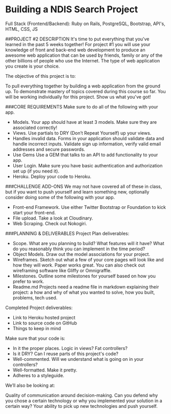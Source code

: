 # Building a NDIS Search Project
Full Stack (Frontend/Backend): Ruby on Rails, PostgreSQL, Bootstrap, API's, HTML, CSS, JS

##PROJECT #2 DESCRIPTION
It's time to put everything that you've learned in the past 5 weeks together! For project #1 you will use your knowledge of front and back-end web development to produce an awesome web application that can be used by friends, family or any of the other billions of people who use the Internet. The type of web application you create is your choice.

The objective of this project is to:

To pull everything together by building a web application from the ground up.
To demonstrate mastery of topics covered during this course so far.
You will be working individually for this project. Show us what you've got!

###CORE REQUIREMENTS
Make sure to do all of the following with your app.

- Models. Your app should have at least 3 models. Make sure they are associated correctly!
- Views. Use partials to DRY (Don’t Repeat Yourself) up your views.
- Handles invalid data. Forms in your application should validate data and handle incorrect inputs. Validate sign up information, verify valid email addresses and secure passwords.
- Use Gems Use a GEM that talks to an API to add functionality to your app.
- User Login. Make sure you have basic authentication and authorization set up (if you need it).
- Heroku. Deploy your code to Heroku.

###CHALLENGE ADD-ONS
We may not have covered all of these in class, but if you want to push yourself and learn something new, optionally consider doing some of the following with your app.

- Front-end Framework. Use either Twitter Bootstrap or Foundation to kick start your front-end.
- File upload. Take a look at Cloudinary.
- Web Scraping. Check out Nokogiri.

###PLANNING & DELIVERABLES
Project Plan deliverables:
- Scope. What are you planning to build? What features will it have? What do you reasonably think you can implement in the time period?
- Object Models. Draw out the model associations for your project.
- Wireframes. Sketch out what a few of your core pages will look like and how they will work. Paper works great. You can also check out wireframing software like Gliffy or Omnigraffle.
- Milestones. Outline some milestones for yourself based on how you prefer to work.
- Readme.md Projects need a readme file in markdown explaining their project: a how and why of what you wanted to solve, how you built, problems, tech used.

Completed Project deliverables:
- Link to Heroku hosted project
- Link to source code on GitHub
- Things to keep in mind

Make sure that your code is:
- In it the proper places. Logic in views? Fat controllers?
- Is it DRY? Can I reuse parts of this project's code?
- Well-commented. Will we understand what is going on in your controllers?
- Well-formatted. Make it pretty.
- Adheres to a styleguide.

We’ll also be looking at:

Quality of communication around decision-making. Can you defend why you chose a certain technology or why you implemented your solution in a certain way?
Your ability to pick up new technologies and push yourself.